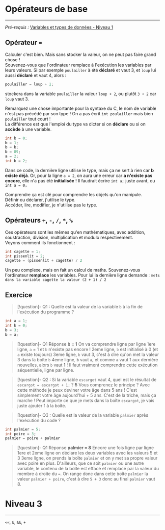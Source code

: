 # Opérateurs de base
---
*Pré-requis :* [Variables et types de données - Niveau 1](../variables_datatypes/COURS_variables_lvl_1.md)
## Opérateur `=`
Calculer c'est bien. Mais sans stocker la valeur, on ne peut pas faire grand chose !\
Souvenez-vous que l'ordinateur remplace à l'exécution les variables par leurs valeurs. Si par exemple `poulailler` à été **déclaré** et vaut 3, et `loup` lui aussi **déclaré** et vaut 4, alors :
```c
poulailler = loup + 2;
```
stockera dans la variable `poulailler` la valeur `loup + 2`, ou plutôt `3 + 2` car `loup` vaut 3.

Remarquez une chose importante pour la syntaxe du C, le nom de variable n'est pas précédé par son type ! On a pas écrit `int poulailler` mais bien `poulailler` tout court !\
La différence est que l'emploi du type va dicter si on **déclare** ou si on **accède** à une variable.
```c
int b = 0;
b = 1;
b = b;
b = 89;
a = 2;
int b = 2;
```
Dans ce code, la dernière ligne utilise le type, mais ça ne sert à rien car **b existe déjà**. Or, pour la ligne `a = 2`, on aura une erreur car **a n'existe pas encore**, elle n'a pas été **initialisée** ! Il faudrait écrire `int a;` juste avant, ou `int a = 0;`

Comprendre ça est clé pour comprendre les objets qu'on manipule.\
Définir ou déclarer, j'utilise le type.\
Accéder, lire, modifier, je n'utilise pas le type.

## Opérateurs `+`, `-`, `/`, `*`, `%`
Ces opérateurs sont les mêmes qu'en mathématiques, avec addition, soustraction, division, multiplication et modulo respectivement.\
Voyons comment ils fonctionnent :
``` c
int cagette = 1;
int pissenlit = 2;
cagette = (pissenlit + cagette) / 2
```
Un peu complexe, mais on fait un calcul de maths. Souvenez-vous l'ordinateur **remplace** les variables. Pour lui la dernière ligne demande :
`mets dans la variable cagette la valeur (2 + 1) / 2`
## Exercice

> [!question]- Q1 : Quelle est la valeur de la variable `b` à la fin de l'exécution du programme ?
```c
int a = 1;
int b = 0;
b = 3;
b = a;
```
> [!question]- Q1 Réponse
> **b = 1**
> On va comprendre ligne par ligne
> 1ere ligne, `a` = 1 et `b` n'existe pas encore !
> 2eme ligne, `b` est initialisé à 0 (et `a` existe toujours)
> 3eme ligne, `b` vaut 3, c'est à dire qu'on met la valeur 3 dans la boîte `b`
> 4eme ligne, `b` vaut `a`, et comme `a` vaut 1 aux dernière nouvelles, alors `b` vaut 1 !
> Il faut vraiment comprendre cette exécution séquentielle, ligne par ligne.

> [!question]- Q2 : Si la variable `escargot` vaut 4, quel est le résultat de `escargot = escargot + 1;` ?
> **5**
> Vous comprenez le principe ?
> Avec cette méthode je peux deviner votre âge dans 5 ans ! C'est simplement votre âge aujourd'hui + 5 ans. C'est de la triche, mais ça marche ! Peut importe ce que je mets dans la boîte `escargot`, je vais juste ajouter 1 à la boîte.

> [!question]- Q3 : Quelle est la valeur de la variable `palmier` après l'exécution du code ?
```c
int palmier = 5;
int poire = 3;
palmier = poire + palmier
```
> [!question]- Q1 Réponse
> **palmier  = 8**
> Encore une fois ligne par ligne
> 1ere et 2eme ligne on déclare les deux variables avec les valeurs 5 et 3
> 3eme ligne, on prends la boîte `palmier` et on y met sa propre valeur avec poire en plus. D'ailleurs, que ce soit `palmier` ou une autre variable, le contenu de la boîte est effacé et remplacé par la valeur du membre à droite du `=`.
> On range donc dans cette boîte `palmier` la valeur `palmier + poire`, c'est à dire `5 + 3` donc au final `palmier` vaut 8.




# Niveau 3
---
`<<`, `&`, `&&`, `+`
